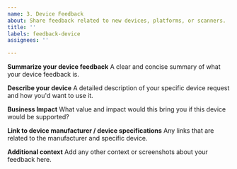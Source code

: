 ```yaml
---
name: 3. Device Feedback
about: Share feedback related to new devices, platforms, or scanners.
title: ''
labels: feedback-device
assignees: ''

---
```


**Summarize your device feedback**
A clear and concise summary of what your device feedback is. 

**Describe your device**
A detailed description of your specific device request and how you'd want to use it.

**Business Impact**
What value and impact would this bring you if this device would be supported?

**Link to device manufacturer / device specifications**
Any links that are related to the manufacturer and specific device.

**Additional context**
Add any other context or screenshots about your feedback here.
